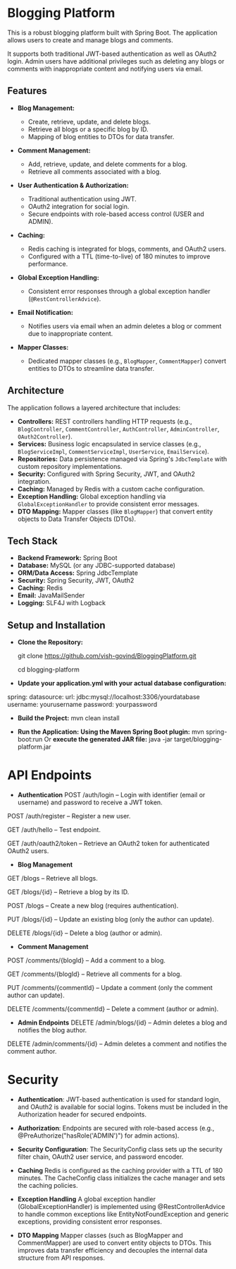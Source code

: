 # Blogging Platform

This is a robust blogging platform built with Spring Boot.
The application allows users to create and manage blogs and comments.

It supports both traditional JWT-based authentication as well as OAuth2 login. 
Admin users have additional privileges such as deleting any blogs or comments with inappropriate content and notifying users via email.

## Features

- **Blog Management:**  
  - Create, retrieve, update, and delete blogs.
  - Retrieve all blogs or a specific blog by ID.
  - Mapping of blog entities to DTOs for data transfer.

- **Comment Management:**  
  - Add, retrieve, update, and delete comments for a blog.
  - Retrieve all comments associated with a blog.
  
- **User Authentication & Authorization:**  
  - Traditional authentication using JWT.
  - OAuth2 integration for social login.
  - Secure endpoints with role-based access control (USER and ADMIN).
  
- **Caching:**  
  - Redis caching is integrated for blogs, comments, and OAuth2 users.
  - Configured with a TTL (time-to-live) of 180 minutes to improve performance.

- **Global Exception Handling:**  
  - Consistent error responses through a global exception handler (`@RestControllerAdvice`).

- **Email Notification:**  
  - Notifies users via email when an admin deletes a blog or comment due to inappropriate content.

- **Mapper Classes:**  
  - Dedicated mapper classes (e.g., `BlogMapper`, `CommentMapper`) convert entities to DTOs to streamline data transfer.

## Architecture

The application follows a layered architecture that includes:

- **Controllers:** REST controllers handling HTTP requests (e.g., `BlogController`, `CommentController`, `AuthController`, `AdminController`, `OAuth2Controller`).
- **Services:** Business logic encapsulated in service classes (e.g., `BlogServiceImpl`, `CommentServiceImpl`, `UserService`, `EmailService`).
- **Repositories:** Data persistence managed via Spring's `JdbcTemplate` with custom repository implementations.
- **Security:** Configured with Spring Security, JWT, and OAuth2 integration.
- **Caching:** Managed by Redis with a custom cache configuration.
- **Exception Handling:** Global exception handling via `GlobalExceptionHandler` to provide consistent error messages.
- **DTO Mapping:** Mapper classes (like `BlogMapper`) that convert entity objects to Data Transfer Objects (DTOs).

## Tech Stack

- **Backend Framework:** Spring Boot
- **Database:** MySQL (or any JDBC-supported database)
- **ORM/Data Access:** Spring JdbcTemplate
- **Security:** Spring Security, JWT, OAuth2
- **Caching:** Redis
- **Email:** JavaMailSender
- **Logging:** SLF4J with Logback

## Setup and Installation

- **Clone the Repository:**

   git clone https://github.com/vish-govind/BloggingPlatform.git

   cd blogging-platform

- **Update your application.yml with your actual database configuration:**

spring:
  datasource:
    url: jdbc:mysql://localhost:3306/yourdatabase             
    username: yourusername
    password: yourpassword

	  
- **Build the Project:** 
          mvn clean install

- **Run the Application:**
**Using the Maven Spring Boot plugin:**
mvn spring-boot:run
Or **execute the generated JAR file:**
java -jar target/blogging-platform.jar


# API Endpoints

- **Authentication**
POST /auth/login – Login with identifier (email or username) 
and password to receive a JWT token.

POST /auth/register – Register a new user.

GET /auth/hello – Test endpoint.

GET /auth/oauth2/token – Retrieve an OAuth2 token for authenticated OAuth2 users.

- **Blog Management**

GET /blogs – Retrieve all blogs.

GET /blogs/{id} – Retrieve a blog by its ID.

POST /blogs – Create a new blog (requires authentication).

PUT /blogs/{id} – Update an existing blog (only the author can update).

DELETE /blogs/{id} – Delete a blog (author or admin).

- **Comment Management**

POST /comments/{blogId} – Add a comment to a blog.

GET /comments/{blogId} – Retrieve all comments for a blog.

PUT /comments/{commentId} – Update a comment (only the comment author can update).

DELETE /comments/{commentId} – Delete a comment (author or admin).

- **Admin Endpoints**
DELETE /admin/blogs/{id} – Admin deletes a blog and notifies the blog author.

DELETE /admin/comments/{id} – Admin deletes a comment and notifies the comment author.

# Security
- **Authentication**:
JWT-based authentication is used for standard login, and OAuth2 is available for social logins. Tokens must be included in the Authorization header for secured endpoints.

- **Authorization**:
Endpoints are secured with role-based access (e.g., @PreAuthorize("hasRole('ADMIN')") for admin actions).

- **Security Configuration**:
The SecurityConfig class sets up the security filter chain, OAuth2 user service, and password encoder.

- **Caching**
Redis is configured as the caching provider with a TTL of 180 minutes. The CacheConfig class initializes the cache manager and sets the caching policies.

- **Exception Handling**
A global exception handler (GlobalExceptionHandler) is implemented using @RestControllerAdvice to handle common exceptions like EntityNotFoundException and generic exceptions, providing consistent error responses.

- **DTO Mapping**
Mapper classes (such as BlogMapper and CommentMapper) are used to convert entity objects to DTOs. This improves data transfer efficiency and decouples the internal data structure from API responses.


